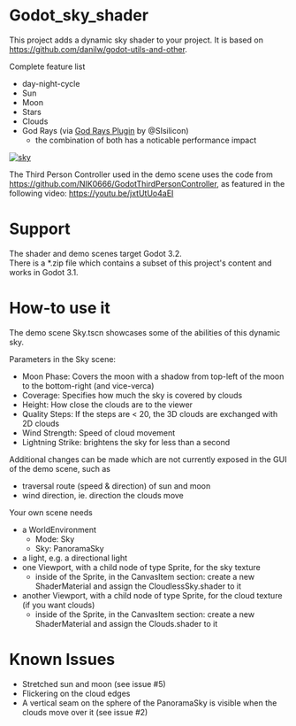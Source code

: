 # Godot_sky_shader
This project adds a dynamic sky shader to your project. It is based on https://github.com/danilw/godot-utils-and-other.

Complete feature list
* day-night-cycle
* Sun
* Moon
* Stars
* Clouds
* God Rays (via [God Rays Plugin](https://github.com/SIsilicon/Godot-God-Rays-Plugin) by @SIsilicon)
  * the combination of both has a noticable performance impact

[![sky](https://github.com/Lexpartizan/Godot_sky_shader/blob/master/preview1.jpg)](https://www.youtube.com/watch?v=fzUHa1BbOd4) 

The Third Person Controller used in the demo scene uses the code from https://github.com/NIK0666/GodotThirdPersonController, as featured in the following video: https://youtu.be/jxtUtUo4aEI

# Support

The shader and demo scenes target Godot 3.2.  
There is a *.zip file which contains a subset of this project's content and works in Godot 3.1.

# How-to use it

The demo scene Sky.tscn showcases some of the abilities of this dynamic sky.

Parameters in the Sky scene:
* Moon Phase: Covers the moon with a shadow from top-left of the moon to the bottom-right (and vice-verca)
* Coverage: Specifies how much the sky is covered by clouds
* Height: How close the clouds are to the viewer
* Quality Steps: If the steps are < 20, the 3D clouds are exchanged with 2D clouds
* Wind Strength: Speed of cloud movement
* Lightning Strike: brightens the sky for less than a second

Additional changes can be made which are not currently exposed in the GUI of the demo scene, such as
* traversal route (speed & direction) of sun and moon
* wind direction, ie. direction the clouds move

Your own scene needs
* a WorldEnvironment
  * Mode: Sky
  * Sky: PanoramaSky
* a light, e.g. a directional light
* one Viewport, with a child node of type Sprite, for the sky texture
  * inside of the Sprite, in the CanvasItem section: create a new ShaderMaterial and assign the CloudlessSky.shader to it
* another Viewport, with a child node of type Sprite, for the cloud texture (if you want clouds)
  * inside of the Sprite, in the CanvasItem section: create a new ShaderMaterial and assign the Clouds.shader to it

# Known Issues

* Stretched sun and moon (see issue #5)
* Flickering on the cloud edges
* A vertical seam on the sphere of the PanoramaSky is visible when the clouds move over it (see issue #2)
